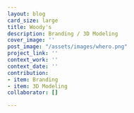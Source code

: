 ```yaml
---
layout: blog
card_size: large
title: Woody's
description: Branding / 3D Modeling
cover_image: ''
post_image: "/assets/images/whero.png"
project_link: ''
context_work: ''
context_date: ''
contribution:
- item: Branding
- item: 3D Modeling
collaborator: []

---
```


